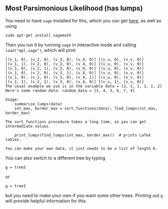 ## Most Parsimonious Likelihood (has lumps)

You need to have `sage` installed for this, which you can get [here](http://www.sagemath.org/download-linux.html), as well as using
```
sudo apt-get install sagemath
```
Then you run it by running `sage` in interactive mode and calling `load("mpl.sage")`, which will print
```
[(v_1, 0), (v_2, 0), (v_3, 0), (v_4, 0)] [(v_u, 0), (v_v, 0)]
[(v_1, 1), (v_2, 0), (v_3, 0), (v_4, 0)] [(v_u, 0), (v_v, 0)]
[(v_1, 0), (v_2, 1), (v_3, 0), (v_4, 0)] [(v_u, 0), (v_v, 0)]
[(v_1, 0), (v_2, 0), (v_3, 1), (v_4, 0)] [(v_u, 0), (v_v, 0)]
[(v_1, 0), (v_2, 0), (v_3, 0), (v_4, 1)] [(v_u, 0), (v_v, 0)]
[(v_1, 1), (v_2, 1), (v_3, 0), (v_4, 0)] [(v_u, 1), (v_v, 0)]
The usual example we use is in the variable data = [3, 1, 1, 1, 1, 2]
Here's some random data: random_data = [3, 4, 3, 6, 7, 4]

Usage:
    summarize_lumps(data)
    int_max, border_max = sort_functions(data); find_lumps(int_max, border_max)
    
The sort_functions procedure takes a long time, so you can get intermediate values.

    print_lumps(find_lumps(int_max, border_max))  # prints LaTeX tables. 

You can make your own data, it just needs to be a list of length 6.
```
You can also switch to a different tree by typing 
```
g = tree5
```
or 
```
g = tree3
```
but you need to make your own if you want some other trees. Printing out ```g``` will provide helpful information for this.
